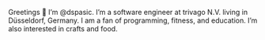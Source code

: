Greetings 👋 I’m @dspasic. I’m a software engineer at trivago N.V. 
living in Düsseldorf, Germany. I am a fan of programming, fitness, 
and education. I’m also interested in crafts and food.
